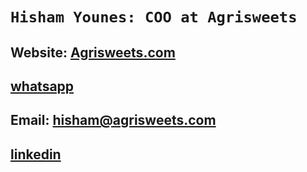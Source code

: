 # `Hisham Younes: COO at Agrisweets`

## Website: [Agrisweets.com](mailto:agrisweets.com)

## [whatsapp](https://wa.me/1153086276)

## Email: [hisham@agrisweets.com](mailto:hisham@agrisweets.com)

## [linkedin](https://www.linkedin.com/in/hisham-younes-%F0%9F%8D%87%F0%9F%8D%8A-3a197526b)
